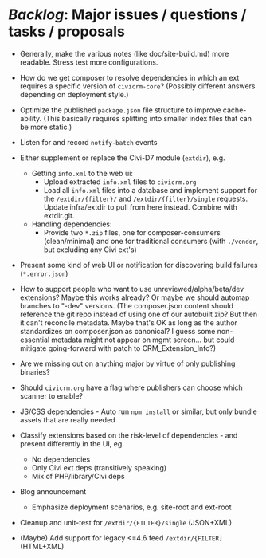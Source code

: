 # *Backlog*: Major issues / questions / tasks / proposals

* Generally, make the various notes (like doc/site-build.md) more readable. Stress test more configurations.

* How do we get composer to resolve dependencies in which an ext requires a specific version of `civicrm-core`? (Possibly different answers depending on deployment style.)

* Optimize the published `package.json` file structure to improve cache-ability.
  (This basically requires splitting into smaller index files that can be more static.)

* Listen for and record `notify-batch` events

* Either supplement or replace the Civi-D7 module (`extdir`), e.g.
    * Getting `info.xml` to the web ui:
        * Upload extracted `info.xml` files to `civicrm.org`
        * Load all `info.xml` files into a database and implement support for the `/extdir/{filter}/` and `/extdir/{filter}/single` requests. Update infra/extdir to pull from here instead. Combine with extdir.git. 
    * Handling dependencies:
        * Provide two `*.zip` files, one for composer-consumers (clean/minimal) and one for traditional consumers (with `./vendor`, but excluding any Civi ext's)

* Present some kind of web UI or notification for discovering build failures (`*.error.json`)

* How to support people who want to use unreviewed/alpha/beta/dev extensions? Maybe this works already? Or maybe we should automap
  branches to "-dev" versions. (The composer.json content should reference the git repo instead of using one of our autobuilt zip?
  But then it can't reconcile metadata. Maybe that's OK as long as the author standardizes on composer.json as canonical? I guess
  some non-essential metadata might not appear on mgmt screen... but could mitigate going-forward with patch to CRM_Extension_Info?)

* Are we missing out on anything major by virtue of only publishing binaries?

* Should `civicrm.org` have a flag where publishers can choose which scanner to enable?

* JS/CSS dependencies - Auto run `npm install` or similar, but only bundle assets that are really needed

* Classify extensions based on the risk-level of dependencies - and present differently in the UI, eg
   * No dependencies
   * Only Civi ext deps (transitively speaking)
   * Mix of PHP/library/Civi deps

* Blog announcement
   * Emphasize deployment scenarios, e.g. site-root and ext-root

* Cleanup and unit-test for `/extdir/{FILTER}/single` (JSON+XML)

* (Maybe) Add support for legacy <=4.6 feed `/extdir/{FILTER]` (HTML+XML)
